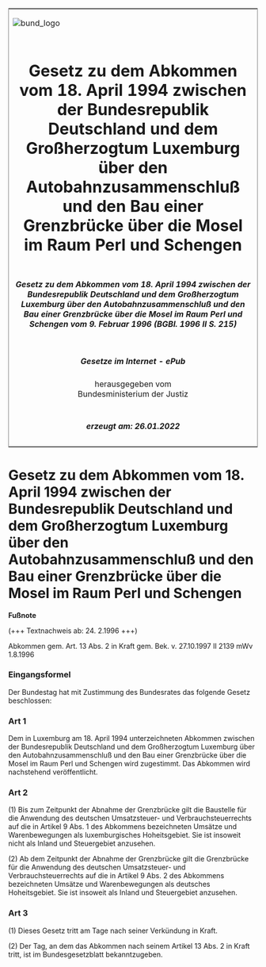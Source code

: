 <span id="DECKBLATT.html"></span>

<table border="0" frame="border" width="100%">

<tr valign="top">

<td align="left">

![bund\_logo](BfJ_2021_Web_de_de.gif)

</td>

<td align="right">

 

</td>

</tr>

<tr align="center" valign="middle">

<td colspan="2">

# Gesetz zu dem Abkommen vom 18. April 1994 zwischen der Bundesrepublik Deutschland und dem Großherzogtum Luxemburg über den Autobahnzusammenschluß und den Bau einer Grenzbrücke über die Mosel im Raum Perl und Schengen

</td>

</tr>

<tr align="center" valign="middle">

<td colspan="2">

##### Gesetz zu dem Abkommen vom 18. April 1994 zwischen der Bundesrepublik Deutschland und dem Großherzogtum Luxemburg über den Autobahnzusammenschluß und den Bau einer Grenzbrücke über die Mosel im Raum Perl und Schengen vom 9. Februar 1996 (BGBl. 1996 II S. 215)

</td>

</tr>

<tr align="center" valign="middle">

<td colspan="2">

  
  

##### Gesetze im Internet - ePub  
  
herausgegeben vom  
Bundesministerium der Justiz

</td>

</tr>

<tr align="center" valign="bottom">

<td colspan="2">

  
  

##### erzeugt am: 26.01.2022

</td>

</tr>

</table>

<span id="BJNR021520996.html"></span>

# Gesetz zu dem Abkommen vom 18. April 1994 zwischen der Bundesrepublik Deutschland und dem Großherzogtum Luxemburg über den Autobahnzusammenschluß und den Bau einer Grenzbrücke über die Mosel im Raum Perl und Schengen

<div>

  
**Fußnote**

<div class="jnhtml">

<div>

<div class="jurAbsatz">

(+++ Textnachweis ab: 24. 2.1996 +++)

</div>

<div class="jurAbsatz">

  
Abkommen gem. Art. 13 Abs. 2 in Kraft gem. Bek. v. 27.10.1997 II 2139
mWv 1.8.1996

</div>

</div>

</div>

</div>

<span id="BJNR021520996BJNE000100310.html"></span>

### Eingangsformel  

<div>

<div class="jnhtml">

<div>

<div class="jurAbsatz">

Der Bundestag hat mit Zustimmung des Bundesrates das folgende Gesetz
beschlossen:

</div>

</div>

</div>

</div>

<span id="BJNR021520996BJNE000200310.html"></span>

### Art 1  

<div>

<div class="jnhtml">

<div>

<div class="jurAbsatz">

Dem in Luxemburg am 18. April 1994 unterzeichneten Abkommen zwischen der
Bundesrepublik Deutschland und dem Großherzogtum Luxemburg über den
Autobahnzusammenschluß und den Bau einer Grenzbrücke über die Mosel im
Raum Perl und Schengen wird zugestimmt. Das Abkommen wird nachstehend
veröffentlicht.

</div>

</div>

</div>

</div>

<span id="BJNR021520996BJNE000300310.html"></span>

### Art 2  

<div>

<div class="jnhtml">

<div>

<div class="jurAbsatz">

(1) Bis zum Zeitpunkt der Abnahme der Grenzbrücke gilt die Baustelle für
die Anwendung des deutschen Umsatzsteuer- und Verbrauchsteuerrechts auf
die in Artikel 9 Abs. 1 des Abkommens bezeichneten Umsätze und
Warenbewegungen als luxemburgisches Hoheitsgebiet. Sie ist insoweit
nicht als Inland und Steuergebiet anzusehen.

</div>

<div class="jurAbsatz">

(2) Ab dem Zeitpunkt der Abnahme der Grenzbrücke gilt die Grenzbrücke
für die Anwendung des deutschen Umsatzsteuer- und Verbrauchsteuerrechts
auf die in Artikel 9 Abs. 2 des Abkommens bezeichneten Umsätze und
Warenbewegungen als deutsches Hoheitsgebiet. Sie ist insoweit als Inland
und Steuergebiet anzusehen.

</div>

</div>

</div>

</div>

<span id="BJNR021520996BJNE000400310.html"></span>

### Art 3  

<div>

<div class="jnhtml">

<div>

<div class="jurAbsatz">

(1) Dieses Gesetz tritt am Tage nach seiner Verkündung in Kraft.

</div>

<div class="jurAbsatz">

(2) Der Tag, an dem das Abkommen nach seinem Artikel 13 Abs. 2 in Kraft
tritt, ist im Bundesgesetzblatt bekanntzugeben.

</div>

</div>

</div>

</div>

